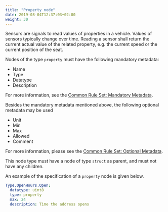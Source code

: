 ```yaml
---
title: "Property node"
date: 2019-08-04T12:37:03+02:00
weight: 30
---
```


Sensors are signals to read values of properties in a vehicle. Values of sensors typically change over time. Reading a sensor shall return the current actual value of the related property, e.g. the current speed or the current position of the seat.

Nodes of the type `property` must have the following mandatory metadata:
- Name
- Type
- Datatype
- Description

For more information, see the [Common Rule Set: Mandatory Metadata](/hierarchical_information_model/common_rule_set/basics#mandatory-metadata).

Besides the mandatory metadata mentioned above, the following optional metadata may be used
- Unit
- Min
- Max
- Allowed
- Comment

For more information, please see the [Common Rule Set: Optional Metadata](/hierarchical_information_model/common_rule_set/basics#optional-metadata).

This node type must have a node of type `struct` as parent, and must not have any children.

An example of the specification of a `property` node is given below.

```YAML
Type.OpenHours.Open:
  datatype: uint8
  type: property
  max: 24
  description: Time the address opens
```
